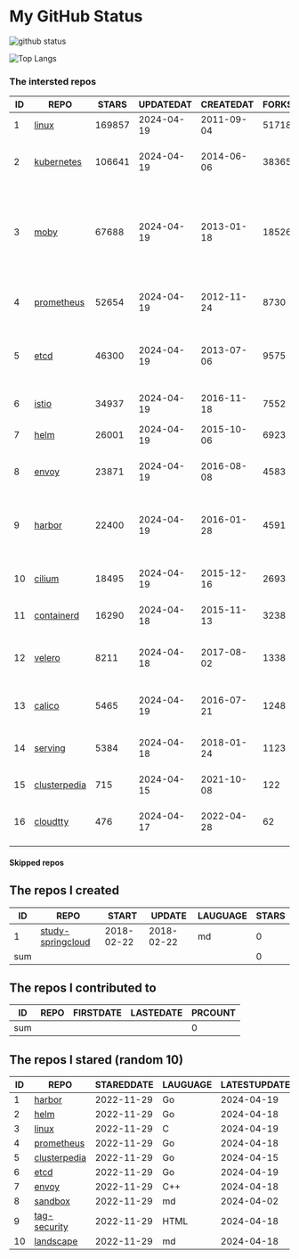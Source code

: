 # My GitHub Status

<img src="https://github-readme-stats-1.yihong0618.vercel.app/api?username=daoqingniu&show_icons=true&&&hide_title=true&count_private=true" alt="github status" />

![Top Langs](https://github-readme-stats-1.yihong0618.vercel.app/api/top-langs/?username=daoqingniu&layout=compact)

<!--START_SECTION:github_repos-->
### The intersted repos
| ID |                              REPO                               | STARS  | UPDATEDAT  | CREATEDAT  | FORKSCOUNT |                                                DESCRIPTIONS                                                |
|----|-----------------------------------------------------------------|--------|------------|------------|------------|------------------------------------------------------------------------------------------------------------|
|  1 | [linux](https://github.com/torvalds/linux)                      | 169857 | 2024-04-19 | 2011-09-04 |      51718 | Linux kernel source tree                                                                                   |
|  2 | [kubernetes](https://github.com/kubernetes/kubernetes)          | 106641 | 2024-04-19 | 2014-06-06 |      38365 | Production-Grade Container Scheduling and Management                                                       |
|  3 | [moby](https://github.com/moby/moby)                            |  67688 | 2024-04-19 | 2013-01-18 |      18526 | The Moby Project - a collaborative project for the container ecosystem to assemble container-based systems |
|  4 | [prometheus](https://github.com/prometheus/prometheus)          |  52654 | 2024-04-19 | 2012-11-24 |       8730 | The Prometheus monitoring system and time series database.                                                 |
|  5 | [etcd](https://github.com/etcd-io/etcd)                         |  46300 | 2024-04-19 | 2013-07-06 |       9575 | Distributed reliable key-value store for the most critical data of a distributed system                    |
|  6 | [istio](https://github.com/istio/istio)                         |  34937 | 2024-04-19 | 2016-11-18 |       7552 | Connect, secure, control, and observe services.                                                            |
|  7 | [helm](https://github.com/helm/helm)                            |  26001 | 2024-04-19 | 2015-10-06 |       6923 | The Kubernetes Package Manager                                                                             |
|  8 | [envoy](https://github.com/envoyproxy/envoy)                    |  23871 | 2024-04-19 | 2016-08-08 |       4583 | Cloud-native high-performance edge/middle/service proxy                                                    |
|  9 | [harbor](https://github.com/goharbor/harbor)                    |  22400 | 2024-04-19 | 2016-01-28 |       4591 | An open source trusted cloud native registry project that stores, signs, and scans content.                |
| 10 | [cilium](https://github.com/cilium/cilium)                      |  18495 | 2024-04-19 | 2015-12-16 |       2693 | eBPF-based Networking, Security, and Observability                                                         |
| 11 | [containerd](https://github.com/containerd/containerd)          |  16290 | 2024-04-18 | 2015-11-13 |       3238 | An open and reliable container runtime                                                                     |
| 12 | [velero](https://github.com/vmware-tanzu/velero)                |   8211 | 2024-04-18 | 2017-08-02 |       1338 | Backup and migrate Kubernetes applications and their persistent volumes                                    |
| 13 | [calico](https://github.com/projectcalico/calico)               |   5465 | 2024-04-19 | 2016-07-21 |       1248 | Cloud native networking and network security                                                               |
| 14 | [serving](https://github.com/knative/serving)                   |   5384 | 2024-04-18 | 2018-01-24 |       1123 | Kubernetes-based, scale-to-zero, request-driven compute                                                    |
| 15 | [clusterpedia](https://github.com/clusterpedia-io/clusterpedia) |    715 | 2024-04-15 | 2021-10-08 |        122 | The Encyclopedia of Kubernetes clusters                                                                    |
| 16 | [cloudtty](https://github.com/cloudtty/cloudtty)                |    476 | 2024-04-17 | 2022-04-28 |         62 | A Friendly Kubernetes CloudShell (Web Terminal) !                                                          |



#### Skipped repos
<!--END_SECTION:github_repos-->

<!--START_SECTION:my_github-->
## The repos I created
| ID  |                                 REPO                                 |   START    |   UPDATE   | LAUGUAGE | STARS |
|-----|----------------------------------------------------------------------|------------|------------|----------|-------|
|   1 | [study-springcloud](https://github.com/daoqingniu/study-springcloud) | 2018-02-22 | 2018-02-22 | md       |     0 |
| sum |                                                                      |            |            |          |     0 |

## The repos I contributed to
| ID  | REPO | FIRSTDATE | LASTEDATE | PRCOUNT |
|-----|------|-----------|-----------|---------|
| sum |      |           |           |       0 |

## The repos I stared (random 10)
| ID |                              REPO                               | STAREDDATE | LAUGUAGE | LATESTUPDATE |
|----|-----------------------------------------------------------------|------------|----------|--------------|
|  1 | [harbor](https://github.com/goharbor/harbor)                    | 2022-11-29 | Go       | 2024-04-19   |
|  2 | [helm](https://github.com/helm/helm)                            | 2022-11-29 | Go       | 2024-04-18   |
|  3 | [linux](https://github.com/torvalds/linux)                      | 2022-11-29 | C        | 2024-04-19   |
|  4 | [prometheus](https://github.com/prometheus/prometheus)          | 2022-11-29 | Go       | 2024-04-18   |
|  5 | [clusterpedia](https://github.com/clusterpedia-io/clusterpedia) | 2022-11-29 | Go       | 2024-04-15   |
|  6 | [etcd](https://github.com/etcd-io/etcd)                         | 2022-11-29 | Go       | 2024-04-19   |
|  7 | [envoy](https://github.com/envoyproxy/envoy)                    | 2022-11-29 | C++      | 2024-04-18   |
|  8 | [sandbox](https://github.com/cncf/sandbox)                      | 2022-11-29 | md       | 2024-04-02   |
|  9 | [tag-security](https://github.com/cncf/tag-security)            | 2022-11-29 | HTML     | 2024-04-18   |
| 10 | [landscape](https://github.com/cncf/landscape)                  | 2022-11-29 | md       | 2024-04-18   |

<!--END_SECTION:my_github-->
